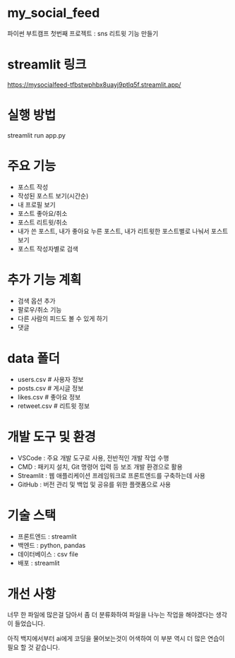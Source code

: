 # my_social_feed
파이썬 부트캠프 첫번째 프로젝트 : sns 리트윗 기능 만들기

# streamlit 링크
https://mysocialfeed-tfbstwphbx8uayj9ptlq5f.streamlit.app/

# 실행 방법
streamlit run app.py

# 주요 기능
+ 포스트 작성
+ 작성된 포스트 보기(시간순)
+ 내 프로필 보기
+ 포스트 좋아요/취소
+ 포스트 리트윗/취소
+ 내가 쓴 포스트, 내가 좋아요 누른 포스트, 내가 리트윗한 포스트별로 나눠서 포스트 보기
+ 포스트 작성자별로 검색

# 추가 기능 계획
+ 검색 옵션 추가
+ 팔로우/취소 기능
+ 다른 사람의 피드도 볼 수 있게 하기
+ 댓글

# data 폴더
- users.csv       # 사용자 정보
- posts.csv       # 게시글 정보 
- likes.csv       # 좋아요 정보 
- retweet.csv     # 리트윗 정보 

# 개발 도구 및 환경
+ VSCode : 주요 개발 도구로 사용, 전반적인 개발 작업 수행
+ CMD : 패키지 설치, Git 명령어 입력 등 보조 개발 환경으로 활용
+ Streamlit : 웹 애플리케이션 프레임워크로 프론트엔드를 구축하는데 사용
+ GitHub : 버전 관리 및 백업 및 공유를 위한 플랫폼으로 사용

# 기술 스택
+ 프론트엔드 : streamlit
+ 백엔드 : python, pandas
+ 데이터베이스 : csv file
+ 배포 : streamlit

# 개선 사항
너무 한 파일에 많은걸 담아서 좀 더 분류화하여 파일을 나누는 작업을 해야겠다는 생각이 들었습니다.

아직 백지에서부터 ai에게 코딩을 물어보는것이 어색하여 이 부분 역시 더 많은 연습이 필요 할 것 같습니다.